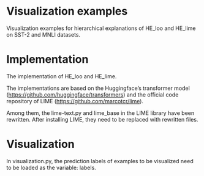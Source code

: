 # Visualization examples
Visualization examples for hierarchical explanations of HE_loo and HE_lime on SST-2 and MNLI datasets.

# Implementation
The implementation of HE_loo and HE_lime.

The implementations are based on the Huggingface’s transformer model (https://github.com/huggingface/transformers) and the official code repository of LIME (https://github.com/marcotcr/lime).

Among them, the lime-text.py and lime_base in the LIME library have been rewritten. After installing LIME, they need to be replaced with rewritten files.

# Visualization
In visualization.py, the prediction labels of examples to be visualized need to be loaded as the variable: labels.
